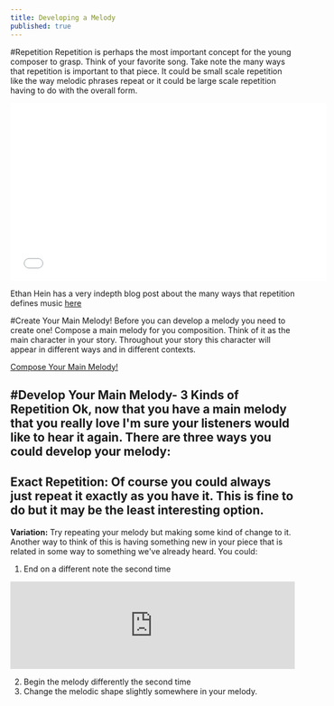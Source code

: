 ```yaml
---
title: Developing a Melody
published: true
---
```


#Repetition
Repetition is perhaps the most important concept for the young composer to grasp. Think of your favorite song. Take note
the many ways that repetition is important to that piece. It could be small scale repetition like the way melodic phrases repeat or
it could be large scale repetition having to do with the overall form. 


<iframe width="560" height="315" src="//www.youtube.com/embed/1lo8EomDrwA" frameborder="0" allowfullscreen></iframe>

Ethan Hein has a very indepth blog post about the many ways that repetition defines music [here](http://www.ethanhein.com/wp/2014/repetition-defines-music/)

#Create Your Main Melody!
Before you can develop a melody you need to create one!  Compose a main melody for you composition. Think of it as the main character in your story. Throughout your story this character will appear in different ways and in different contexts. 

<a class="btn btn-primary" href="http://www.noteflight.com/scores/view/38296c5fb414130f631642ddb20da616ea73b0bb"><i class="fa fa-music"></i> Compose Your Main Melody!</a>

#Develop Your Main Melody- 3 Kinds of Repetition
Ok, now that you have a main melody that you really love I'm sure your listeners would like to hear it again. 
There are three ways you could develop your melody:
---
**Exact Repetition:** Of course you could always just repeat it exactly as you have it. This is fine to do but it may be the least interesting option. 
---
**Variation:** Try repeating your melody but making some kind of change to it. Another way to think of this is having something new in your piece that is related in some way to something we've already heard. You could:


1. End on a different note the second time
<iframe src="http://static.vexflow.com/embed/articles/912" width="100%" height="155" frameborder="0" scrolling="yes"></iframe>

2. Begin the melody differently the second time
3. Change the melodic shape slightly somewhere in your melody. 

